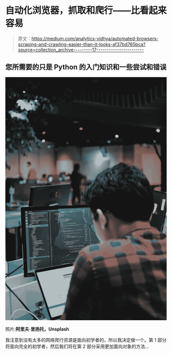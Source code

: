 # 自动化浏览器，抓取和爬行——比看起来容易

> 原文：<https://medium.com/analytics-vidhya/automated-browsers-scraping-and-crawling-easier-than-it-looks-af37bd765bca?source=collection_archive---------17----------------------->

## 您所需要的只是 Python 的入门知识和一些尝试和错误

![](img/d2497fb231e178ccfd92505e0ad6f1b9.png)

照片:**阿里夫·里扬托，Unsplash**

我注意到没有太多的网络爬行资源是面向初学者的，所以我决定做一个。第 1 部分将面向完全的初学者，然后我们将在第 2 部分采用更加面向对象的方法…